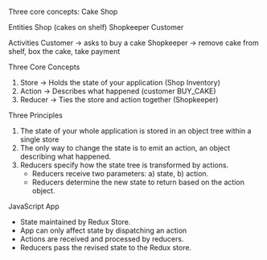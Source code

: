 Three core concepts: Cake Shop

Entities
Shop (cakes on shelf)
Shopkeeper
Customer

Activities
Customer -> asks to buy a cake
Shopkeeper -> remove cake from shelf, box the cake, take payment

Three Core Concepts

1.  Store -> Holds the state of your application (Shop Inventory)
2.  Action -> Describes what happened (customer BUY_CAKE)
3.  Reducer -> Ties the store and action together (Shopkeeper)

Three Principles

1.  The state of your whole application is stored in an object tree within a single store
2.  The only way to change the state is to emit an action, an object describing what happened.
3.  Reducers specify how the state tree is transformed by actions.
    - Reducers receive two parameters: a) state, b) action.
    - Reducers determine the new state to return based on the action object.

JavaScript App

- State maintained by Redux Store.
- App can only affect state by dispatching an action
- Actions are received and processed by reducers.
- Reducers pass the revised state to the Redux store.
